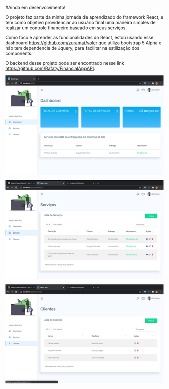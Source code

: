 #Ainda em desenvolvimento!


  O projeto faz parte da minha jornada de aprendizado do framework React, e tem como objetivo providenciar ao usuário final uma maneira simples de realizar um controle financeiro baseado em seus serviços.
  
  Como foco é aprender as funcionalidades do React, estou usando esse dashboard https://github.com/zuramai/voler que utiliza bootstrap 5 Alpha e não tem dependencia de Jquery, para facilitar na estilização dos components.


O backend desse projeto pode ser encontrado nesse link https://github.com/Rafaty/FinancialAppAPI.



<p><img src="https://github.com/Rafaty/frontend-web-financial-app/blob/master/screenshots/dashBoard.png" alt="test"></p>




<p><img src="https://github.com/Rafaty/frontend-web-financial-app/blob/master/screenshots/services.png" alt="test"></p>







<p><img src="https://github.com/Rafaty/frontend-web-financial-app/blob/master/screenshots/clients.png" alt="test"></p>
